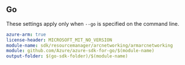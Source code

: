 ## Go

These settings apply only when `--go` is specified on the command line.

```yaml $(go) && $(track2)
azure-arm: true
license-header: MICROSOFT_MIT_NO_VERSION
module-name: sdk/resourcemanager/arcnetworking/armarcnetworking
module: github.com/Azure/azure-sdk-for-go/$(module-name)
output-folder: $(go-sdk-folder)/$(module-name)
```
